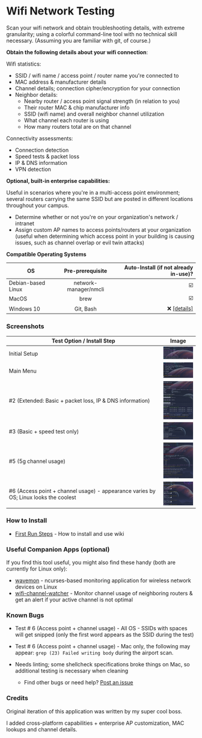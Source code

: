 # Wifi Network Testing
Scan your wifi network and obtain troubleshooting details, with extreme granularity; using a colorful command-line tool with no technical skill necessary.   (Assuming you are familiar with git, of course.)

**Obtain the following details about your wifi connection**:

Wifi statistics:
- SSID / wifi name / access point / router name you're connected to
- MAC address & manufacturer details
- Channel details; connection cipher/encryption for your connection
- Neighbor details:
  - Nearby router / access point signal strength (in relation to you)
  - Their router MAC & chip manufacturer info
  - SSID (wifi name) and overall neighbor channel utilization
  - What channel each router is using
  - How many routers total are on that channel

Connectivity assessments:
- Connection detection
- Speed tests & packet loss
- IP & DNS information
- VPN detection

**Optional, built-in enterprise capabilities:**

Useful in scenarios where you're in a multi-access point environment; several routers carrying the same SSID but are posted in different locations throughout your campus.

- Determine whether or not you're on your organization's network / intranet
- Assign custom AP names to access points/routers at your organization (useful when determining which access point in your building is causing issues, such as channel overlap or evil twin attacks)

**Compatible Operating Systems**

| OS            | Pre-prerequisite | Auto-Install (if not already in-use)?                     |
| ------------- |:----------------:| ---------------------------------:|
| Debian-based Linux | network-manager/nmcli | :ballot_box_with_check: |
| MacOS              | brew                  | :ballot_box_with_check: |
| Windows 10         | Git, Bash             | :x: [[details]](https://github.com/angela-d/wifi-network-testing/wiki/Windows-Install)                |


### Screenshots

| Test Option / Install Step            | Image |
| ------------- |:----------------:|
| Initial Setup | <img src="img/initial-setup.png" width="100"> |
| Main Menu | <img src="img/main-menu.png" width="100"> |
| #2 (Extended: Basic + packet loss, IP & DNS information) | <img src="img/test2-extended.png" width="100"> |
| #3 (Basic + speed test only) | <img src="img/test3-speedtest.png" width="100"> |
| #5 (5g channel usage) | <img src="img/5g-test.png" width="100"> |
| #6 (Access point + channel usage) - appearance varies by OS; Linux looks the coolest | <img src="img/test6-linux.png" width="100"> |


### How to Install
- [First Run Steps](https://github.com/angela-d/wifi-network-testing/wiki/First-Run/) - How to install and use wiki

### Useful Companion Apps (optional)
If you find this tool useful, you might also find these handy (both are currently for Linux only):
- [wavemon](https://github.com/uoaerg/wavemon) - ncurses-based monitoring application for wireless network devices on Linux
- [wifi-channel-watcher](https://github.com/angela-d/wifi-channel-watcher) - Monitor channel usage of neighboring routers & get an alert if your active channel is not optimal


### Known Bugs
- Test # 6 (Access point + channel usage) - All OS - SSIDs with spaces will get snipped (only the first word appears as the SSID during the test)
- Test # 6 (Access point + channel usage) - Mac only, the following may appear: `grep (23) Failed writing body` during the airport scan.
- Needs linting; some shellcheck specifications broke things on Mac, so additional testing is necessary when cleaning

  - Find other bugs or need help? [Post an issue](https://github.com/angela-d/wifi-network-testing/issues)

### Credits
Original iteration of this application was written by my super cool boss.

I added cross-platform capabilities + enterprise AP customization, MAC lookups and channel details.
